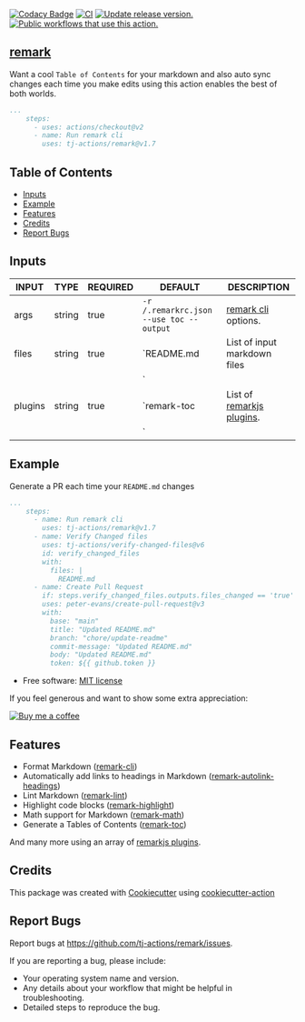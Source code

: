 [![Codacy Badge](https://api.codacy.com/project/badge/Grade/975e3b976d424d48a100f84e310a7825)](https://app.codacy.com/gh/tj-actions/remark?utm_source=github.com\&utm_medium=referral\&utm_content=tj-actions/remark\&utm_campaign=Badge_Grade_Settings)
[![CI](https://github.com/tj-actions/remark/workflows/CI/badge.svg)](https://github.com/tj-actions/remark/actions?query=workflow%3ACI)
[![Update release version.](https://github.com/tj-actions/remark/workflows/Update%20release%20version./badge.svg)](https://github.com/tj-actions/remark/actions?query=workflow%3A%22Update+release+version.%22) [![Public workflows that use this action.](https://img.shields.io/endpoint?url=https%3A%2F%2Fapi-tj-actions1.vercel.app%2Fapi%2Fgithub-actions%2Fused-by%3Faction%3Dtj-actions%2Fremark%26badge%3Dtrue)](https://github.com/search?o=desc\&q=tj-actions+remark+path%3A.github%2Fworkflows+language%3AYAML\&s=\&type=Code)

## [remark](https://github.com/remarkjs/remark)

Want a cool `Table of Contents` for your markdown and also auto sync changes each time you make edits using this action enables the best of both worlds.

```yaml
...
    steps:
      - uses: actions/checkout@v2
      - name: Run remark cli
        uses: tj-actions/remark@v1.7
```

## Table of Contents

*   [Inputs](#inputs)
*   [Example](#example)
*   [Features](#features)
*   [Credits](#credits)
*   [Report Bugs](#report-bugs)

## Inputs

<!-- AUTO-DOC-INPUT:START - Do not remove or modify this section -->

|  INPUT  |  TYPE  | REQUIRED |                 DEFAULT                 |                                       DESCRIPTION                                        |
|---------|--------|----------|-----------------------------------------|------------------------------------------------------------------------------------------|
| args    | string | true     | `-r /.remarkrc.json --use toc --output` | [remark cli](https://github.com/unifiedjs/unified-args#cli) options.                     |
| files   | string | true     | `README.md                              | List of input markdown files                                                             |
|         |        |          | `                                       |                                                                                          |
| plugins | string | true     | `remark-toc                             | List of [remarkjs plugins](https://github.com/remarkjs/remark/blob/main/doc/plugins.md). |
|         |        |          | `                                       |                                                                                          |

<!-- AUTO-DOC-INPUT:END -->


## Example

Generate a PR each time your `README.md` changes

```yaml
...
    steps:
      - name: Run remark cli
        uses: tj-actions/remark@v1.7
      - name: Verify Changed files
        uses: tj-actions/verify-changed-files@v6
        id: verify_changed_files
        with:
          files: |
            README.md
      - name: Create Pull Request
        if: steps.verify_changed_files.outputs.files_changed == 'true'
        uses: peter-evans/create-pull-request@v3
        with:
          base: "main"
          title: "Updated README.md"
          branch: "chore/update-readme"
          commit-message: "Updated README.md"
          body: "Updated README.md"
          token: ${{ github.token }}


```

*   Free software: [MIT license](LICENSE)

If you feel generous and want to show some extra appreciation:

[![Buy me a coffee][buymeacoffee-shield]][buymeacoffee]

[buymeacoffee]: https://www.buymeacoffee.com/jackton1

[buymeacoffee-shield]: https://www.buymeacoffee.com/assets/img/custom_images/orange_img.png

## Features

*   Format Markdown ([remark-cli](https://github.com/remarkjs/remark/tree/main/packages/remark-cli#cli))
*   Automatically add links to headings in Markdown ([remark-autolink-headings](https://github.com/ben-eb/remark-autolink-headings))
*   Lint Markdown ([remark-lint](https://github.com/remarkjs/remark-lint))
*   Highlight code blocks ([remark-highlight](https://github.com/remarkjs/remark-highlight.js))
*   Math support for Markdown ([remark-math](https://github.com/remarkjs/remark-math))
*   Generate a Tables of Contents ([remark-toc](https://github.com/remarkjs/remark-toc))

And many more using an array of [remarkjs plugins](https://github.com/remarkjs/remark/blob/main/doc/plugins.md).

## Credits

This package was created with [Cookiecutter](https://github.com/cookiecutter/cookiecutter) using [cookiecutter-action](https://github.com/tj-actions/cookiecutter-action)

## Report Bugs

Report bugs at https://github.com/tj-actions/remark/issues.

If you are reporting a bug, please include:

*   Your operating system name and version.
*   Any details about your workflow that might be helpful in troubleshooting.
*   Detailed steps to reproduce the bug.
